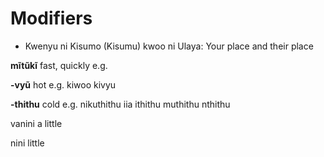 # Modifiers

- Kwenyu ni Kisumo (Kisumu) kwoo ni Ulaya: Your place and their place

**mĩtũkĩ** fast, quickly e.g. 

**-vyũ** hot e.g. kiwoo kivyu

**-thithu** cold e.g. nikuthithu 
  iia ithithu
  muthithu
  nthithu

vanini a little

nini little
